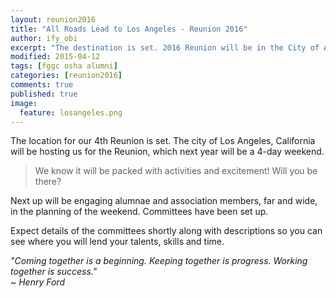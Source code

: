 ```yaml
---
layout: reunion2016
title: "All Roads Lead to Los Angeles - Reunion 2016"
author: ify_obi
excerpt: "The destination is set. 2016 Reunion will be in the City of Angels..."
modified: 2015-04-12
tags: [fggc osha alumni]
categories: [reunion2016]
comments: true
published: true
image:
  feature: losangeles.png
---
```


The location for our 4th Reunion is set. The city of Los Angeles, California will be hosting us for the Reunion, which next year will be a 4-day weekend. 

> We know it will be packed with activities and excitement! Will you be there?

Next up will be engaging alumnae and association members, far and wide, in the planning of the weekend. Committees have been set up. 

Expect details of the committees shortly along with descriptions so you can see where you will lend your talents, skills and time.

*"Coming together is a beginning. Keeping together is progress. Working together is success."*
<br>
*~ Henry Ford*
